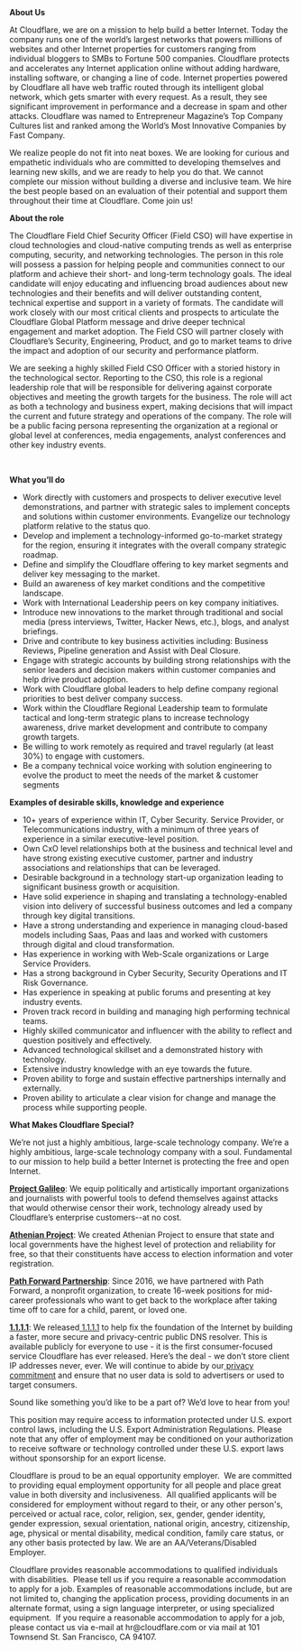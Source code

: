 <div class="content-intro">
	<div><strong>About Us</strong></div>
	<div>
		<p>At Cloudflare, we are on a mission to help build a better Internet. Today the company runs one of the world’s largest networks that powers millions of websites and other Internet properties for customers ranging from individual bloggers to SMBs to Fortune 500 companies. Cloudflare protects and accelerates any Internet application online without adding hardware, installing software, or changing a line of code. Internet properties powered by Cloudflare all have web traffic routed through its intelligent global network, which gets smarter with every request. As a result, they see significant improvement in performance and a decrease in spam and other attacks. Cloudflare was named to Entrepreneur Magazine’s Top Company Cultures list and ranked among the World’s Most Innovative Companies by Fast Company.&nbsp;</p>
		<p><span style="font-weight: 400;">We realize people do not fit into neat boxes. We are looking for curious and empathetic individuals who are committed to developing themselves and learning new skills, and we are ready to help you do that. We cannot complete our mission without building a diverse and inclusive team. We hire the best people based on an evaluation of their potential and support them throughout their time at Cloudflare. Come join us!&nbsp;</span></p>
	</div>
</div>
<p><strong>About the role</strong></p>
<p>The Cloudflare Field Chief Security Officer (Field CSO) will have expertise in cloud technologies and cloud-native computing trends as well as enterprise computing, security, and networking technologies. The person in this role will possess a passion for helping people and communities connect to our platform and achieve their short- and long-term technology goals. The ideal candidate will enjoy educating and influencing broad audiences about new technologies and their benefits and will deliver outstanding content, technical expertise and support in a variety of formats. The candidate will work closely with our most critical clients and prospects to articulate the Cloudflare Global Platform message and drive deeper technical engagement and market adoption. The Field CSO will partner closely with Cloudflare’s Security, Engineering, Product, and go to market teams to drive the impact and adoption of our security and performance platform.</p>
<p>We are seeking a highly skilled Field CSO Officer with a storied history in the technological sector. Reporting to the CSO, this role is a regional leadership role that will be responsible for delivering against corporate objectives and meeting the growth targets for the business. The role will act as both a technology and business expert, making decisions that will impact the current and future strategy and operations of the company. The role will be a public facing persona representing the organization at a regional or global level at conferences, media engagements, analyst conferences and other key industry events.</p>
<p>&nbsp;</p>
<p><strong>What you’ll do</strong></p>
<ul>
	<li>Work directly with customers and prospects to deliver executive level demonstrations, and partner with strategic sales to implement concepts and solutions within customer environments. Evangelize our technology platform relative to the status quo.</li>
	<li>Develop and implement a technology-informed go-to-market strategy for the region, ensuring it integrates with the overall company strategic roadmap.</li>
	<li>Define and simplify the Cloudflare offering to key market segments and deliver key messaging to the market.</li>
	<li>Build an awareness of key market conditions and the competitive landscape.</li>
	<li>Work with International Leadership peers on key company initiatives.</li>
	<li>Introduce new innovations to the market through traditional and social media (press interviews, Twitter, Hacker News, etc.), blogs, and analyst briefings.</li>
	<li>Drive and contribute to key business activities including: Business Reviews, Pipeline generation and Assist with Deal Closure.</li>
	<li>Engage with strategic accounts by building strong relationships with the senior leaders and decision makers within customer companies and help drive product adoption.</li>
	<li>Work with Cloudflare global leaders to help define company regional priorities to best deliver company success.</li>
	<li>Work within the Cloudflare Regional Leadership team to formulate tactical and long-term strategic plans to increase technology awareness, drive market development and contribute to company growth targets.</li>
	<li>Be willing to work remotely as required and travel regularly (at least 30%) to engage with customers.</li>
	<li>Be a company technical voice working with solution engineering to evolve the product to meet the needs of the market &amp; customer segments</li>
</ul>
<p><strong>Examples of desirable skills, knowledge and experience</strong></p>
<ul>
	<li>10+ years of experience within IT, Cyber Security. Service Provider, or Telecommunications industry, with a minimum of three years of experience in a similar executive-level position.</li>
	<li>Own CxO level relationships both at the business and technical level and have strong existing executive customer, partner and industry associations and relationships that can be leveraged.</li>
	<li>Desirable background in a technology start-up organization leading to significant business growth or acquisition.</li>
	<li>Have solid experience in shaping and translating a technology-enabled vision into delivery of successful business outcomes and led a company through key digital transitions.</li>
	<li>Have a strong understanding and experience in managing cloud-based models including Saas, Paas and Iaas and worked with customers through digital and cloud transformation.</li>
	<li>Has experience in working with Web-Scale organizations or Large Service Providers.</li>
	<li>Has a strong background in Cyber Security, Security Operations and IT Risk Governance.</li>
	<li>Has experience in speaking at public forums and presenting at key industry events.</li>
	<li>Proven track record in building and managing high performing technical teams.</li>
	<li>Highly skilled communicator and influencer with the ability to reflect and question positively and effectively.</li>
	<li>Advanced technological skillset and a demonstrated history with technology.</li>
	<li>Extensive industry knowledge with an eye towards the future.</li>
	<li>Proven ability to forge and sustain effective partnerships internally and externally.</li>
	<li>Proven ability to articulate a clear vision for change and manage the process while supporting people.</li>
</ul>
<div class="content-conclusion">
	<p><strong>What Makes Cloudflare Special?</strong></p>
	<p><span style="font-weight: 400;">We’re not just a highly ambitious, large-scale technology company. We’re a highly ambitious, large-scale technology company with a soul. Fundamental to our mission to help build a better Internet is protecting the free and open Internet.</span></p>
	<p><a href="https://blog.cloudflare.com/protecting-free-expression-online/"><strong>Project Galileo</strong></a><span style="font-weight: 400;">: We equip politically and artistically important organizations and journalists with powerful tools to defend themselves against attacks that would otherwise censor their work, technology already used by Cloudflare’s enterprise customers--at no cost.</span></p>
	<p><strong><a href="https://www.cloudflare.com/athenian/">Athenian Project</a></strong><span style="font-weight: 400;">: We created Athenian Project to ensure that state and local governments have the highest level of protection and reliability for free, so that their constituents have access to election information and voter registration.</span></p>
	<p><a href="https://blog.cloudflare.com/tag/path-forward/"><strong>Path Forward Partnership</strong></a><span style="font-weight: 400;">: Since 2016, we have partnered with Path Forward, a nonprofit organization, to create 16-week positions for mid-career professionals who want to get back to the workplace after taking time off to care for a child, parent, or loved one.</span></p>
	<p><a href="https://1.1.1.1/"><strong>1.1.1.1</strong></a><span style="font-weight: 400;">: We released</span><a href="https://1.1.1.1/"> <span style="font-weight: 400;">1.1.1.1</span></a><span style="font-weight: 400;"> to help fix the foundation of the Internet by building a faster, more secure and privacy-centric public DNS resolver. This is available publicly for everyone to use - it is the first consumer-focused service Cloudflare has ever released. Here’s the deal - we don’t store client IP addresses never, ever. We will continue to abide by our</span><a href="https://developers.cloudflare.com/1.1.1.1/privacy/public-dns-resolver"> privacy commitment</a><span style="font-weight: 400;"> and ensure that no user data is sold to advertisers or used to target consumers.</span></p>
	<p><span style="font-weight: 400;">Sound like something you’d like to be a part of? We’d love to hear from you!</span></p>
	<p><span style="font-weight: 400;">This position may require access to information protected under U.S. export control laws, including the U.S. Export Administration Regulations. Please note that any offer of employment may be conditioned on your authorization to receive software or technology controlled under these U.S. export laws without sponsorship for an export license.</span></p>
	<p><span style="font-weight: 400;">Cloudflare is proud to be an equal opportunity employer. &nbsp;We are committed to providing equal employment opportunity for all people and place great value in both diversity and inclusiveness. &nbsp;All qualified applicants will be considered for employment without regard to their, or any other person's, perceived or actual</span> <span style="font-weight: 400;">race, color, religion, sex, gender, gender identity, gender expression, sexual orientation, national origin, ancestry, citizenship, age, physical or mental disability, medical condition, family care status, or any other basis protected by law. </span><span style="font-weight: 400;">We are an AA/Veterans/Disabled Employer.</span></p>
	<p><span style="font-weight: 400;">Cloudflare provides reasonable accommodations to qualified individuals with disabilities. &nbsp;Please tell us if you require a reasonable accommodation to apply for a job. Examples of reasonable accommodations include, but are not limited to, changing the application process, providing documents in an alternate format, using a sign language interpreter, or using specialized equipment. &nbsp;If you require a reasonable accommodation to apply for a job, please contact us via e-mail at </span><span style="font-weight: 400;">hr@cloudflare.com</span><span style="font-weight: 400;"> or via mail at 101 Townsend St. San Francisco, CA 94107.</span></p>
</div>